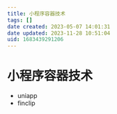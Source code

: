 ```yaml
---
title: 小程序容器技术
tags: []
date created: 2023-05-07 14:01:31
date updated: 2023-11-28 10:51:04
uid: 1683439291206
---
```


# 小程序容器技术

- uniapp
- finclip
